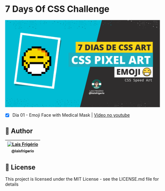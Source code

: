 # 7 Days Of CSS Challenge

<p align="center">
  <a><img src="./yt-day-1.png" alt="Pixel Art Emoji - Face with medical mask" title="Pixel Art Emoji - Face with medical mask"></a>
</p>

- [x] Dia 01 - Emoji Face with Medical Mask | [Vídeo no youtube](https://youtu.be/RFn5CJKgdVU)

## 👩 Author

| [<img src="https://avatars.githubusercontent.com/u/20709086?v=4" width="100px;" alt="Lais Frigério"/><br /><sub><b>@laisfrigerio</b></sub>](https://github.com/laisfrigerio)<br /> |
| :---: |

## 📄 License

This project is licensed under the MIT License - see the LICENSE.md file for details